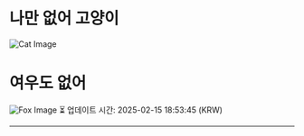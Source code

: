 
# 나만 없어 고양이

![Cat Image](https://cdn2.thecatapi.com/images/y61B6bFCh.jpg)

# 여우도 없어
![Fox Image](https://randomfox.ca/images/114.jpg)
⏳ 업데이트 시간: 2025-02-15 18:53:45 (KRW)

---
